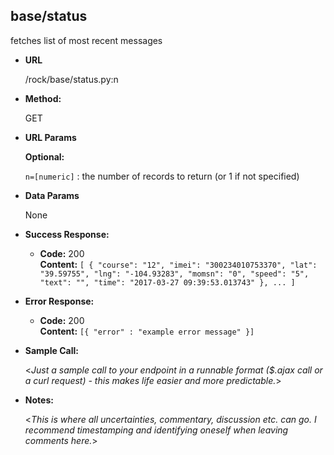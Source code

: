 **base/status**
----
  fetches list of most recent messages

* **URL**

  /rock/base/status.py:n

* **Method:**

  GET

*  **URL Params**

   **Optional:**

   `n=[numeric]` : the number of records to return (or 1 if not specified)

* **Data Params**

  None

* **Success Response:**

  * **Code:** 200 <br />
    **Content:** `[
    {
        "course": "12",
        "imei": "300234010753370",
        "lat": "39.59755",
        "lng": "-104.93283",
        "momsn": "0",
        "speed": "5",
        "text": "",
        "time": "2017-03-27 09:39:53.013743"
    }, ... ]`

* **Error Response:**

  * **Code:** 200 <br />
    **Content:** `[{ "error" : "example error message" }]`

* **Sample Call:**

  <_Just a sample call to your endpoint in a runnable format ($.ajax call or a curl request) - this makes life easier and more predictable._>

* **Notes:**

  <_This is where all uncertainties, commentary, discussion etc. can go. I recommend timestamping and identifying oneself when leaving comments here._>

